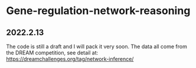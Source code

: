 # Gene-regulation-network-reasoning
## 2022.2.13
The code is still a draft and I will pack it very soon.
The data all come from the DREAM competition, see detail at: https://dreamchallenges.org/tag/network-inference/

